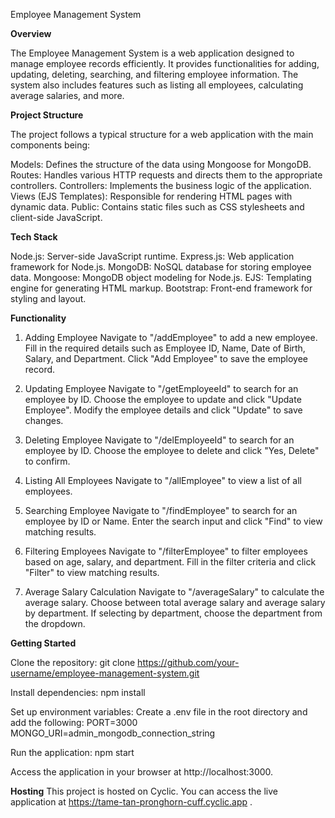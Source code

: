 Employee Management System

**Overview**

The Employee Management System is a web application designed to manage employee records efficiently. It provides functionalities for adding, updating, deleting, searching, and filtering employee information. The system also includes features such as listing all employees, calculating average salaries, and more.

**Project Structure**

The project follows a typical structure for a web application with the main components being:

Models: Defines the structure of the data using Mongoose for MongoDB.
Routes: Handles various HTTP requests and directs them to the appropriate controllers.
Controllers: Implements the business logic of the application.
Views (EJS Templates): Responsible for rendering HTML pages with dynamic data.
Public: Contains static files such as CSS stylesheets and client-side JavaScript.

**Tech Stack**

Node.js: Server-side JavaScript runtime.
Express.js: Web application framework for Node.js.
MongoDB: NoSQL database for storing employee data.
Mongoose: MongoDB object modeling for Node.js.
EJS: Templating engine for generating HTML markup.
Bootstrap: Front-end framework for styling and layout.

**Functionality**

1. Adding Employee
Navigate to "/addEmployee" to add a new employee.
Fill in the required details such as Employee ID, Name, Date of Birth, Salary, and Department.
Click "Add Employee" to save the employee record.

2. Updating Employee
Navigate to "/getEmployeeId" to search for an employee by ID.
Choose the employee to update and click "Update Employee".
Modify the employee details and click "Update" to save changes.

4. Deleting Employee
Navigate to "/delEmployeeId" to search for an employee by ID.
Choose the employee to delete and click "Yes, Delete" to confirm.

6. Listing All Employees
Navigate to "/allEmployee" to view a list of all employees.

8. Searching Employee
Navigate to "/findEmployee" to search for an employee by ID or Name.
Enter the search input and click "Find" to view matching results.

10. Filtering Employees
Navigate to "/filterEmployee" to filter employees based on age, salary, and department.
Fill in the filter criteria and click "Filter" to view matching results.

12. Average Salary Calculation
Navigate to "/averageSalary" to calculate the average salary.
Choose between total average salary and average salary by department.
If selecting by department, choose the department from the dropdown.

**Getting Started**

Clone the repository:
git clone https://github.com/your-username/employee-management-system.git

Install dependencies:
npm install

Set up environment variables:
Create a .env file in the root directory and add the following:
PORT=3000
MONGO_URI=admin_mongodb_connection_string

Run the application:
npm start

Access the application in your browser at http://localhost:3000.

**Hosting**
This project is hosted on Cyclic. You can access the live application at https://tame-tan-pronghorn-cuff.cyclic.app .
 
